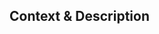 ## Context & Description

<!--
Thank you for your Pull Request. 

Explain the context and why you're making that change. What is the problem
you're trying to solve? If a new feature is being added, describe the intended
use case that feature fulfills.

Bug fixes and new features should include tests.

Contributors guide: https://github.com/Valerioageno/tuono/blob/main/CONTRIBUTING.md
-->
